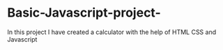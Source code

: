 # Basic-Javascript-project-
In this project I have created a calculator with the help of HTML CSS and Javascript 
